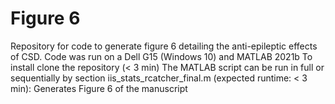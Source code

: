 # Figure 6
Repository for code to generate figure 6 detailing the anti-epileptic effects of CSD.
Code was run on a Dell G15 (Windows 10) and MATLAB 2021b
To install clone the repository (< 3 min)
The MATLAB script can be run in full or sequentially by section
iis_stats_rcatcher_final.m (expected runtime: < 3 min): Generates Figure 6 of the manuscript
